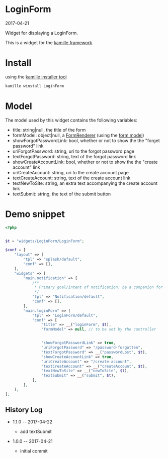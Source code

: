 LoginForm
===============
2017-04-21



Widget for displaying a LoginForm.




This is a widget for the [kamille framework](https://github.com/lingtalfi/Kamille).


Install
===========
using the [kamille installer tool](https://github.com/lingtalfi/kamille-installer-tool)
```bash
kamille winstall LoginForm
```



Model
===========

The model used by this widget contains the following variables:

- title: string|null, the title of the form
- formModel: object|null, a [FormRenderer](https://github.com/lingtalfi/FormRenderer) (using the [form model](https://github.com/lingtalfi/FormModel))
- showForgotPasswordLink: bool, whether or not to show the the "forget password" link
- uriForgotPassword: string, uri to the forgot password page
- textForgotPassword: string, text of the forgot password link
- showCreateAccountLink: bool, whether or not to show the the "create account" link
- uriCreateAccount: string, uri to the create account page
- textCreateAccount: string, text of the create account link
- textNewToSite: string, an extra text accompanying the create account link
- textSubmit: string, the text of the submit button







Demo snippet
=========

```php
<?php


$t = "widgets/LoginForm/LoginForm";

$conf = [
    "layout" => [
        "tpl" => "splash/default",
        "conf" => [],
    ],
    "widgets" => [
        "main.notification" => [
            /**
             * Primary goal/intent of notification: be a companion for a form
             */
            "tpl" => "Notification/default",
            "conf" => [],
        ],
        "main.loginForm" => [
            "tpl" => "LoginForm/default",
            "conf" => [
                "title" => __("loginForm", $t),
                "formModel" => null, // to be set by the controller


                "showForgotPasswordLink" => true,
                "uriForgotPassword" => "/password-forgotten",
                "textForgotPassword" => __("passwordLost", $t),
                "showCreateAccountLink" => true,
                "uriCreateAccount" => "/create-account",
                "textCreateAccount" => __("createAccount", $t),
                "textNewToSite" => __("newToSite", $t),
                "textSubmit" => __("submit", $t),
            ],
        ],
    ],
];
```






History Log
------------------

- 1.1.0 -- 2017-04-22

    - add textSubmit
    
- 1.0.0 -- 2017-04-21

    - initial commit